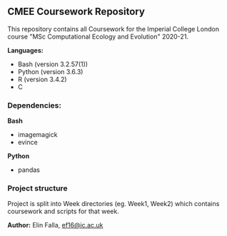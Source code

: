 ## CMEE Coursework Repository

This repository contains all Coursework for the Imperial College London course "MSc Computational Ecology and Evolution" 2020-21.

**Languages:**
- Bash (version 3.2.57(1))
- Python (version 3.6.3)
- R (version 3.4.2)
- C

### Dependencies: 

**Bash**
- imagemagick
- evince

**Python**
- pandas

### Project structure

Project is split into Week directories (eg. Week1, Week2) which contains coursework and scripts for that week.

**Author:** Elin Falla, ef16@ic.ac.uk
